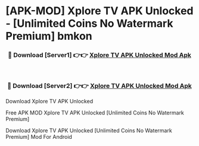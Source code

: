 # [APK-MOD] Xplore TV APK Unlocked - [Unlimited Coins No Watermark Premium] bmkon



<div align="center">
<h3>🔴 Download [Server1] 👉👉 <a href="https://momento.my/?title=Xplore_TV_APK_Unlocked">Xplore TV APK Unlocked Mod Apk</a></h3><br>

<h3>🔴 Download [Server2] 👉👉 <a href="https://momento.my/?title=Xplore_TV_APK_Unlocked">Xplore TV APK Unlocked Mod Apk</a></h3>
</div>



Download Xplore TV APK Unlocked 

Free APK MOD Xplore TV APK Unlocked [Unlimited Coins No Watermark Premium]

Download Xplore TV APK Unlocked [Unlimited Coins No Watermark Premium] Mod For Android
